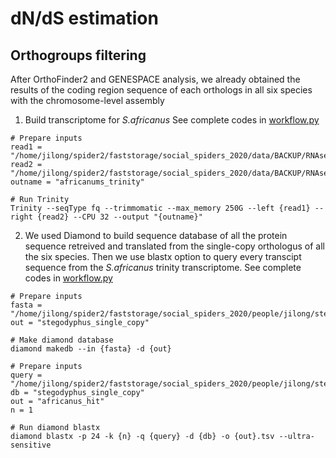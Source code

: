 # dN/dS estimation

## Orthogroups filtering
After OrthoFinder2 and GENESPACE analysis, we already obtained the results of the coding region sequence of each orthologs in all six species with the chromosome-level assembly

1. Build transcriptome for *S.africanus*
See complete codes in [workflow.py](https://github.com/Jilong-Jerome/sociality-in-spiders-dead-end/blob/main/dNdS/AFR/workflow.py) 
```
# Prepare inputs
read1 = "/home/jilong/spider2/faststorage/social_spiders_2020/data/BACKUP/RNAseq_2021/intact_africanus_R1.fq"
read2 = "/home/jilong/spider2/faststorage/social_spiders_2020/data/BACKUP/RNAseq_2021/intact_africanus_R2.fq"
outname = "africanums_trinity"

# Run Trinity
Trinity --seqType fq --trimmomatic --max_memory 250G --left {read1} --right {read2} --CPU 32 --output "{outname}"
```

2. We used Diamond to build sequence database of all the protein sequence retreived and translated from the single-copy orthologus of all the six species. Then we use blastx option to query every transcipt sequence from the *S.africanus* trinity transcriptome.
See complete codes in [workflow.py](https://github.com/Jilong-Jerome/sociality-in-spiders-dead-end/blob/main/dNdS/diamond/workflow.py) 


```
# Prepare inputs
fasta = "/home/jilong/spider2/faststorage/social_spiders_2020/people/jilong/steps/PUB1_GENOME/dnds/single_ortho_sequences/single_copy_pep.fa"
out = "stegodyphus_single_copy"

# Make diamond database
diamond makedb --in {fasta} -d {out}

# Prepare inputs
query = "/home/jilong/spider2/faststorage/social_spiders_2020/people/jilong/steps/trinity/africanus/africanums_trinity.Trinity.fasta"
db = "stegodyphus_single_copy"
out = "africanus_hit"
n = 1

# Run diamond blastx
diamond blastx -p 24 -k {n} -q {query} -d {db} -o {out}.tsv --ultra-sensitive
```



